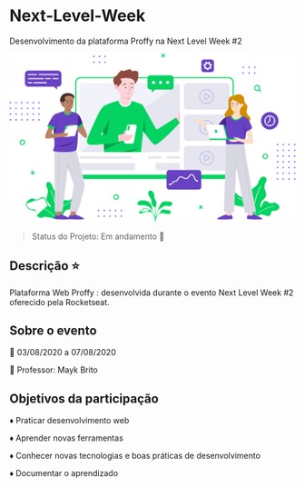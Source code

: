 # Next-Level-Week
Desenvolvimento da plataforma Proffy na Next Level Week #2

<p align="center">
  <img src="public/img/landing.svg">
</p>

> Status do Projeto: Em andamento :construction:


## Descrição :star:

Plataforma Web Proffy : desenvolvida durante o evento Next Level Week #2 oferecido pela Rocketseat.


## Sobre o evento

:date: 03/08/2020 a 07/08/2020

:bust_in_silhouette: Professor: Mayk Brito


## Objetivos da participação

:diamonds: Praticar desenvolvimento web

:diamonds: Aprender novas ferramentas

:diamonds: Conhecer novas tecnologias e boas práticas de desenvolvimento

:diamonds: Documentar o aprendizado
